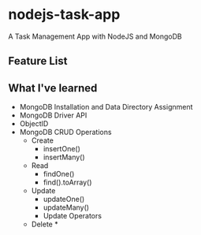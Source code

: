 # nodejs-task-app
A Task Management App with NodeJS and MongoDB

## Feature List

## What I've learned
  * MongoDB Installation and Data Directory Assignment
  * MongoDB Driver API
  * ObjectID
  * MongoDB CRUD Operations
    * Create
      * insertOne()
      * insertMany()
    * Read
      * findOne()
      * find().toArray()
    * Update
      * updateOne()
      * updateMany()
      * Update Operators
    * Delete
      * 